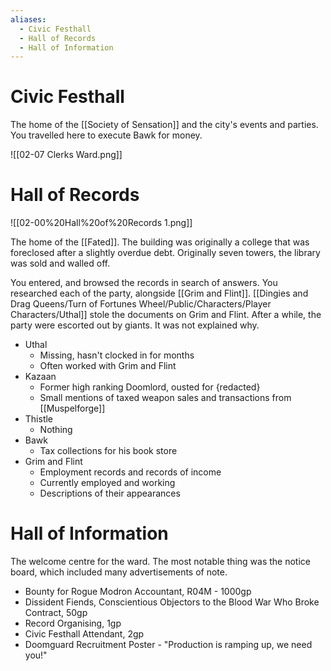 ```yaml
---
aliases:
  - Civic Festhall
  - Hall of Records
  - Hall of Information
---
```

# Civic Festhall
The home of the [[Society of Sensation]] and the city's events and parties. You travelled here to execute Bawk for money.

![[02-07 Clerks Ward.png]]
# Hall of Records

![[02-00%20Hall%20of%20Records 1.png]]

The home of the [[Fated]]. The building was originally a college that was foreclosed after a slightly overdue debt. Originally seven towers, the library was sold and walled off.

You entered, and browsed the records in search of answers. You researched each of the party, alongside [[Grim and Flint]]. [[Dingies and Drag Queens/Turn of Fortunes Wheel/Public/Characters/Player Characters/Uthal]] stole the documents on Grim and Flint. After a while, the party were escorted out by giants. It was not explained why.

- Uthal
	- Missing, hasn't clocked in for months
	- Often worked with Grim and Flint
- Kazaan
	- Former high ranking Doomlord, ousted for {redacted}
	- Small mentions of taxed weapon sales and transactions from [[Muspelforge]]
- Thistle
	- Nothing
- Bawk
	- Tax collections for his book store
- Grim and Flint
	- Employment records and records of income
	- Currently employed and working
	- Descriptions of their appearances
# Hall of Information
The welcome centre for the ward. The most notable thing was the notice board, which included many advertisements of note.

- Bounty for Rogue Modron Accountant, R04M - 1000gp
- Dissident Fiends, Conscientious Objectors to the Blood War Who Broke Contract, 50gp
- Record Organising, 1gp
- Civic Festhall Attendant, 2gp
- Doomguard Recruitment Poster - "Production is ramping up, we need you!"